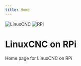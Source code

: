 ```yaml
---
title: Home
---
```


<div> 
    <img src="{{ '/images/linuxcnc-wizard.gif' | absolute_url }}" alt="LinuxCNC">
    <img src="{{ '/images/pi-white.png' | absolute_url }}" alt="RPi">
</div>

# LinuxCNC on RPi 

Home page for LinuxCNC on RPi

